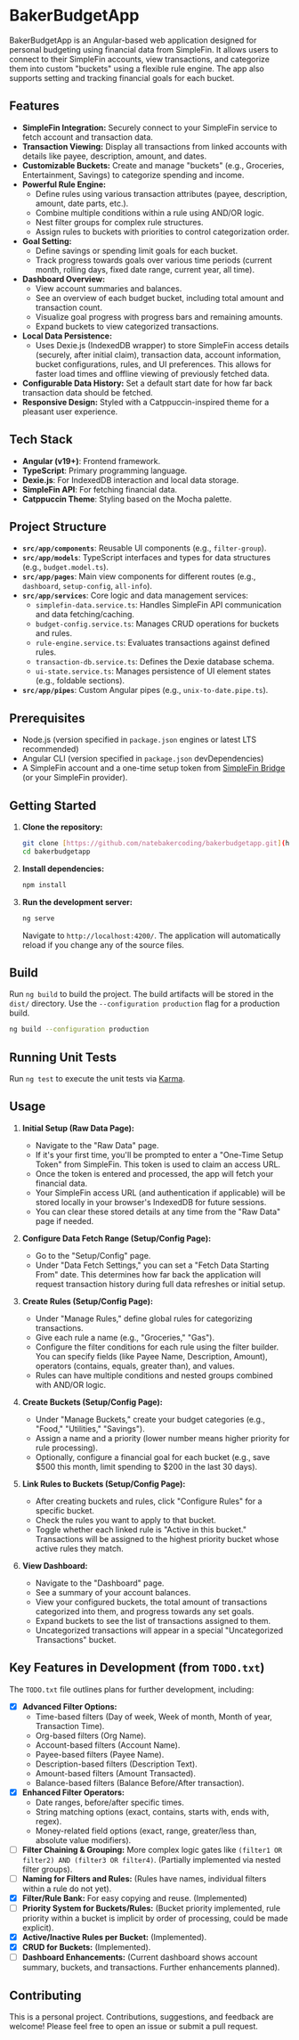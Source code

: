 
# BakerBudgetApp

BakerBudgetApp is an Angular-based web application designed for personal budgeting using financial data from SimpleFin. It allows users to connect to their SimpleFin accounts, view transactions, and categorize them into custom "buckets" using a flexible rule engine. The app also supports setting and tracking financial goals for each bucket.

## Features

* **SimpleFin Integration:** Securely connect to your SimpleFin service to fetch account and transaction data.
* **Transaction Viewing:** Display all transactions from linked accounts with details like payee, description, amount, and dates.
* **Customizable Buckets:** Create and manage "buckets" (e.g., Groceries, Entertainment, Savings) to categorize spending and income.
* **Powerful Rule Engine:**
    * Define rules using various transaction attributes (payee, description, amount, date parts, etc.).
    * Combine multiple conditions within a rule using AND/OR logic.
    * Nest filter groups for complex rule structures.
    * Assign rules to buckets with priorities to control categorization order.
* **Goal Setting:**
    * Define savings or spending limit goals for each bucket.
    * Track progress towards goals over various time periods (current month, rolling days, fixed date range, current year, all time).
* **Dashboard Overview:**
    * View account summaries and balances.
    * See an overview of each budget bucket, including total amount and transaction count.
    * Visualize goal progress with progress bars and remaining amounts.
    * Expand buckets to view categorized transactions.
* **Local Data Persistence:**
    * Uses Dexie.js (IndexedDB wrapper) to store SimpleFin access details (securely, after initial claim), transaction data, account information, bucket configurations, rules, and UI preferences. This allows for faster load times and offline viewing of previously fetched data.
* **Configurable Data History:** Set a default start date for how far back transaction data should be fetched.
* **Responsive Design:** Styled with a Catppuccin-inspired theme for a pleasant user experience.

## Tech Stack

* **Angular (v19+)**: Frontend framework.
* **TypeScript**: Primary programming language.
* **Dexie.js**: For IndexedDB interaction and local data storage.
* **SimpleFin API**: For fetching financial data.
* **Catppuccin Theme**: Styling based on the Mocha palette.

## Project Structure

* **`src/app/components`**: Reusable UI components (e.g., `filter-group`).
* **`src/app/models`**: TypeScript interfaces and types for data structures (e.g., `budget.model.ts`).
* **`src/app/pages`**: Main view components for different routes (e.g., `dashboard`, `setup-config`, `all-info`).
* **`src/app/services`**: Core logic and data management services:
    * `simplefin-data.service.ts`: Handles SimpleFin API communication and data fetching/caching.
    * `budget-config.service.ts`: Manages CRUD operations for buckets and rules.
    * `rule-engine.service.ts`: Evaluates transactions against defined rules.
    * `transaction-db.service.ts`: Defines the Dexie database schema.
    * `ui-state.service.ts`: Manages persistence of UI element states (e.g., foldable sections).
* **`src/app/pipes`**: Custom Angular pipes (e.g., `unix-to-date.pipe.ts`).

## Prerequisites

* Node.js (version specified in `package.json` engines or latest LTS recommended)
* Angular CLI (version specified in `package.json` devDependencies)
* A SimpleFin account and a one-time setup token from [SimpleFin Bridge](https://bridge.simplefin.org/) (or your SimpleFin provider).

## Getting Started

1.  **Clone the repository:**
    ```bash
    git clone [https://github.com/natebakercoding/bakerbudgetapp.git](https://github.com/natebakercoding/bakerbudgetapp.git)
    cd bakerbudgetapp
    ```

2.  **Install dependencies:**
    ```bash
    npm install
    ```

3.  **Run the development server:**
    ```bash
    ng serve
    ```
    Navigate to `http://localhost:4200/`. The application will automatically reload if you change any of the source files.

## Build

Run `ng build` to build the project. The build artifacts will be stored in the `dist/` directory. Use the `--configuration production` flag for a production build.

```bash
ng build --configuration production
````

## Running Unit Tests

Run `ng test` to execute the unit tests via [Karma](https://karma-runner.github.io).

## Usage

1.  **Initial Setup (Raw Data Page):**

      * Navigate to the "Raw Data" page.
      * If it's your first time, you'll be prompted to enter a "One-Time Setup Token" from SimpleFin. This token is used to claim an access URL.
      * Once the token is entered and processed, the app will fetch your financial data.
      * Your SimpleFin access URL (and authentication if applicable) will be stored locally in your browser's IndexedDB for future sessions.
      * You can clear these stored details at any time from the "Raw Data" page if needed.

2.  **Configure Data Fetch Range (Setup/Config Page):**

      * Go to the "Setup/Config" page.
      * Under "Data Fetch Settings," you can set a "Fetch Data Starting From" date. This determines how far back the application will request transaction history during full data refreshes or initial setup.

3.  **Create Rules (Setup/Config Page):**

      * Under "Manage Rules," define global rules for categorizing transactions.
      * Give each rule a name (e.g., "Groceries," "Gas").
      * Configure the filter conditions for each rule using the filter builder. You can specify fields (like Payee Name, Description, Amount), operators (contains, equals, greater than), and values.
      * Rules can have multiple conditions and nested groups combined with AND/OR logic.

4.  **Create Buckets (Setup/Config Page):**

      * Under "Manage Buckets," create your budget categories (e.g., "Food," "Utilities," "Savings").
      * Assign a name and a priority (lower number means higher priority for rule processing).
      * Optionally, configure a financial goal for each bucket (e.g., save $500 this month, limit spending to $200 in the last 30 days).

5.  **Link Rules to Buckets (Setup/Config Page):**

      * After creating buckets and rules, click "Configure Rules" for a specific bucket.
      * Check the rules you want to apply to that bucket.
      * Toggle whether each linked rule is "Active in this bucket." Transactions will be assigned to the highest priority bucket whose active rules they match.

6.  **View Dashboard:**

      * Navigate to the "Dashboard" page.
      * See a summary of your account balances.
      * View your configured buckets, the total amount of transactions categorized into them, and progress towards any set goals.
      * Expand buckets to see the list of transactions assigned to them.
      * Uncategorized transactions will appear in a special "Uncategorized Transactions" bucket.

## Key Features in Development (from `TODO.txt`)

The `TODO.txt` file outlines plans for further development, including:

  * [X] **Advanced Filter Options:**
      * Time-based filters (Day of week, Week of month, Month of year, Transaction Time).
      * Org-based filters (Org Name).
      * Account-based filters (Account Name).
      * Payee-based filters (Payee Name).
      * Description-based filters (Description Text).
      * Amount-based filters (Amount Transacted).
      * Balance-based filters (Balance Before/After transaction).
  * [X] **Enhanced Filter Operators:**
      * Date ranges, before/after specific times.
      * String matching options (exact, contains, starts with, ends with, regex).
      * Money-related field options (exact, range, greater/less than, absolute value modifiers).
  * [ ] **Filter Chaining & Grouping:** More complex logic gates like `(filter1 OR filter2) AND (filter3 OR filter4)`. (Partially implemented via nested filter groups).
  * [ ] **Naming for Filters and Rules:** (Rules have names, individual filters within a rule do not yet).
  * [X] **Filter/Rule Bank:** For easy copying and reuse. (Implemented)
  * [ ] **Priority System for Buckets/Rules:** (Bucket priority implemented, rule priority within a bucket is implicit by order of processing, could be made explicit).
  * [X] **Active/Inactive Rules per Bucket:** (Implemented).
  * [X] **CRUD for Buckets:** (Implemented).
  * [ ] **Dashboard Enhancements:** (Current dashboard shows account summary, buckets, and transactions. Further enhancements planned).

## Contributing

This is a personal project. Contributions, suggestions, and feedback are welcome\! Please feel free to open an issue or submit a pull request.
